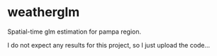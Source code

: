 weatherglm
==========

Spatial-time glm estimation for pampa region.

I do not expect any results for this project, so I just upload the code...
